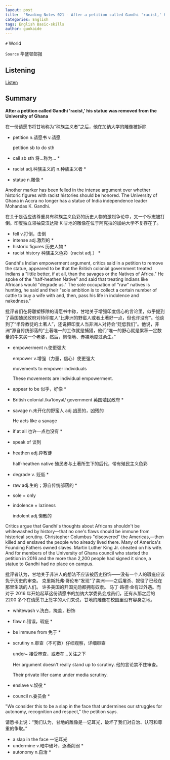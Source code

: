 ```yaml
---
layout: post
title:  "Reading Notes 021 - After a petition called Gandhi 'racist,' his statue was removed from he University of Ghana"
categories: English
tags: English Basic-skills 
author: guokaide
---
```


`#` World

`Source` 华盛顿邮报



## Listening

[Listen](https://reading.liulishuo.com/share/audios/NTJjMDEwMDAwMDAwMDE0Yg==?login=44086617)



## Summary

**After a petition called Gandhi 'racist,' his statue was removed from the University of Ghana**

在一份请愿书将甘地称为“种族主义者”之后，他在加纳大学的雕像被拆除

* petition n.请愿书 v.请愿

  petition sb to do sth

* call sb sth 将...称为...  * 

* racist adj.种族主义的 n.种族主义者 * 

* statue n.雕像 * 


Another marker has been felled in the intense argument over whether historic figures with racist histories should be honored. The University of Ghana in Accra no longer has a statue of India independence leader Mohandas K. Gandhi.

在关于是否应该尊重具有种族主义色彩的历史人物的激烈争论中，又一个标志被打倒。印度独立领袖莫汉达斯 K·甘地的雕像在位于阿克拉的加纳大学不复存在了。

* fell v.打倒，击倒
* intense adj.激烈的 * 
* historic figures 历史人物 * 
* racist history 种族主义色彩（racist adj.） * 



Gandhi's Indian empowerment argument, critics said in a petition to remove the statue, appeared to be that the British colonial government treated Indians a "little better, if at all, than the savages or the Natives of Africa." He spoke of the "half-heathen Native" and said that treating Indians like Africans would "degrade us." The sole occupation of "raw" natives is hunting, he said and their "sole ambition is to collect a certain number of cattle to buy a wife with and, then, pass his life in indolence and nakedness."

批评者们在将雕塑移除的请愿书中称，甘地关于增强印度信心的言论里，似乎提到了英国殖民政府对待印度人“比非洲的野蛮人或者土著好一点，但也许没有”。他谈到了“半异教徒的土著人”，还说把印度人当非洲人对待会“贬低我们”。他说，非洲“源自传统部落的”土著唯一的工作就是捕猎，他们“唯一的野心就是累积一定数量的牛来买一个老婆，然后，懒惰地、赤裸地度过余生。”

* empowerment n.使更强大

  empower v.增强（力量，信心）使更强大

  movements to empower individuals

  These movements are individual empowerment.

* appear to be 似乎，好像 *

* British colonial /kəˈlōnyəl/ government 英国殖民政府 *

* savage n.未开化的野蛮人 adj.凶恶的，凶残的

  He acts like a savage

* if at all 也许一点也没有 * 

* speak of 谈到

* heathen adj.异教徒

  half-heathen native 殖民者与土著所生下的后代，带有殖民主义色彩

* degrade v. 贬低 * 

* raw adj.生的；源自传统部落的 * 

* sole = only 

* indolence = laziness

  indolent adj.懒散的



Critics argue that Gandhi's thoughts about Africans shouldn't be whitewashed by history—that no one's flaws should be immune from historical scrutiny. Christopher Columbus "discovered" the Americas,—then killed and enslaved the people who already lived there. Many of America's Founding Fathers owned slaves. Martin Luther King Jr. cheated on his wife. And for members of the University of Ghana council who started the petition in 2016 and the more than 2,200 people had signed it since, a statue to Gandhi had no place on campus.

批评者认为，甘地关于非洲人的想法不应该被历史粉饰——没有一个人的瑕疵应该免于历史的审查。 克里斯托弗·哥伦布“发现”了美洲——之后屠杀、奴役了已经在那里生活的人们。 许多美国的开国元勋都拥有奴隶。 马丁·路德·金有过外遇。而对于 2016 年开始起草这份请愿书的加纳大学委员会成员们，还有从那之后的 2200 多个在请愿书上签字的人们来说，甘地的雕像在校园里没有容身之地。

* whitewash v.洗白，掩盖，粉饰

* flaw n.错误，瑕疵 * 

* be immune  from 免于 * 

* scrutiny n.审查（不可数）仔细观察，详细审查

  under~ 接受审查，或者在...关注之下

  Her argument doesn't really stand up to scrutiny. 他的言论禁不住审查。

  Their private lifer came under media scrutiny.

* enslave v.奴役 * 

* council n.委员会 * 



"We consider this to be a slap in the face that undermines our struggles for autonomy, recognition and respect," the petition says.

请愿书上说：“我们认为，甘地的雕像是一记耳光，破坏了我们对自治、认可和尊重的争取。”

* a slap in the face 一记耳光
* undermine v.暗中破坏，逐渐削弱 * 
* autonomy n.自治 * 



